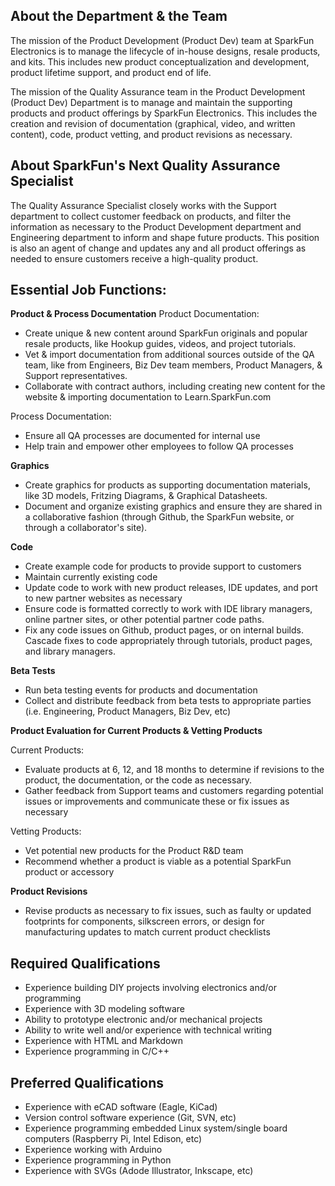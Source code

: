 About the Department & the Team
-------------------------------
The mission of the Product Development (Product Dev)  team at SparkFun Electronics is to manage the lifecycle of in-house designs, resale products, and kits. This includes new product conceptualization and development, product lifetime support, and product end of life. 

The mission of the Quality Assurance team in the Product Development (Product Dev)  Department is to manage and maintain the supporting products and product offerings by SparkFun Electronics. This includes the creation and revision of documentation (graphical, video, and written content), code, product vetting, and product revisions as necessary. 


About SparkFun's Next Quality Assurance Specialist
---------------------------------------------------
The Quality Assurance Specialist closely works with the Support department to collect customer feedback on products, and filter the information as necessary to the Product Development department and Engineering department to inform and shape future products. This position is also an agent of change and updates any and all product offerings as needed to ensure customers receive a high-quality product. 


Essential Job Functions:
--------------------------
**Product & Process Documentation**
Product Documentation: 
* Create unique & new content around SparkFun originals and popular resale products, like Hookup guides, videos, and project tutorials.
* Vet & import documentation from additional sources outside of the QA team, like from Engineers, Biz Dev team members, Product Managers, & Support representatives.
* Collaborate with contract authors, including creating new content for the website & importing documentation to Learn.SparkFun.com

Process Documentation:
* Ensure all QA processes are documented for internal use
* Help train and empower other employees to follow QA processes

**Graphics**
* Create graphics for products as supporting documentation materials, like 3D models, Fritzing Diagrams, & Graphical Datasheets.
* Document and organize existing graphics and ensure they are shared in a collaborative fashion (through Github, the SparkFun website, or through a collaborator's site).

**Code**
* Create example code for products to provide support to customers
* Maintain currently existing code
* Update code to work with new product releases, IDE updates, and port to new partner websites as necessary
* Ensure code is formatted correctly to work with IDE library managers, online partner sites, or other potential partner code paths.
* Fix any code issues on Github, product pages, or on internal builds. Cascade fixes to code appropriately through tutorials, product pages, and library managers.

**Beta Tests**
* Run beta testing events for products and documentation
* Collect and distribute feedback from beta tests to appropriate parties (i.e. Engineering, Product Managers, Biz Dev, etc)

**Product Evaluation for Current Products & Vetting Products**

Current Products:    
* Evaluate products at 6, 12, and 18 months to determine if revisions to the product, the documentation, or the code as necessary.
* Gather feedback from Support teams and customers regarding potential issues or improvements and communicate these or fix issues as necessary

Vetting Products:   
* Vet potential new products for the Product R&D team
* Recommend whether a product is viable as a potential SparkFun product or accessory

**Product Revisions**
* Revise products as necessary to fix issues, such as faulty or updated footprints for components, silkscreen errors, or design for manufacturing updates to match current product checklists


Required Qualifications
-----------------------
* Experience building DIY projects involving electronics and/or programming
* Experience with 3D modeling software
* Ability to prototype electronic and/or mechanical projects
* Ability to write well and/or experience with technical writing
* Experience with HTML and Markdown
* Experience programming in C/C++


Preferred Qualifications
-------------------------
* Experience with eCAD software (Eagle, KiCad)
* Version control software experience (Git, SVN, etc)
* Experience programming embedded Linux system/single board computers (Raspberry Pi, Intel Edison, etc)
* Experience working with Arduino
* Experience programming in Python
* Experience with SVGs (Adode Illustrator, Inkscape, etc)
